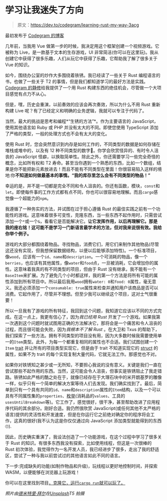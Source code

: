 # 学习让我迷失了方向

> 原文：<https://dev.to/codegram/learning-rust-my-way-3acg>

最初发布于 [Codegram 的博客](https://www.codegram.com/blog/learning-rust-my-way)

几年前，当我用 Vue 做第一步的时候，我决定用这个框架创建一个视频游戏。它被称为 Live，是一款基于文本的生存游戏，UI 非常简洁(你可以在这里玩)。我从创建它中获得了很多乐趣，人们从玩它中获得了乐趣，它帮助我了解了很多关于 Vue 的知识。

如今，围绕办公室的炒作大多围绕着铁锈。我已经读了一些关于 Rust 编程语言的书，也做了一些关于 T2 的事情，但是我们都知道学习的最好方法是实践。 [Codegram 的静修](https://thoughts.codegram.com/our-company-retreat-things-we-learned-during-codegrams-2019-retreat/)给我提供了一个用 Rust 构建东西的绝佳机会，尽管做一个大项目感觉有点力不从心。

但是，嘿，历史会重演，以前奏效的应该会再次奏效，所以为什么不用 Rust 重新构建 Live 呢？有了已经定义和明确的业务逻辑，我就可以专注于代码了。

当然，最大的挑战是思考和编程*“生锈的方法”*。作为主要语言的 JavaScript，使用其他语言如 Ruby 或 PHP 并没有太大的不同。即使您使用 TypeScript 添加了严格的类型，一般的处理方式也不会有太大的变化。

使用 Rust 时，您会突然意识到内存是如何工作的，不同类型的数据是如何存储在堆栈或堆中的，以及有 12 种不同类型的数字🤯。你学会欣赏怪异的、有时令人沮丧的 JavaScript 怪癖，以换取简单性。除此之外，你还需要学习一些完全奇怪的概念，比如所有权和 T2 寿命。甚至当你遇到一个熟悉的东西，比如一个数组，结果是你不能把新元素放进去！而且不能有不同类型在里面！你很容易陷入这样的境地:你**不知道如何做最基本的事情。“我的库存里怎么会有不同类型的物品！”**

幸运的是，并不是一切都是完全不同和令人沮丧的。你还有函数，模块，`const`和`let`。即使每件事的工作方式都有点不同，你也可以很容易地理解。而且`cargo`感觉像一个超能力的`npm`。

我遵循了一种务实的方法，并试图在过于担心遵循 Rust 的最佳实践之前有一个功能性的游戏。这意味着很多可变性，克隆东西，当一些东西不起作用时，只需尝试添加一个`*`或一个`&`，看看它是否能解决它。**让它发挥作用，以后再理解它。那是我的座右铭！这可能不是学习一门新语言最学术的方法，但对我来说很有效。我给你举个例子。**

游戏的大部分都围绕着物品。寻找物品，消费它们，用它们来制作其他物品(尽管这还没有实现，但我想保留数据结构，以便以后能够添加特性)。一个标准项目，像`wood`，应该有一个`id`、`name`和`description`。一个可消耗的物品，像一个`berries`，也应该有其他属性，像`water`和`food`点，一旦被消耗，它会增加你的属性。这意味着我真的有不同类型的项目，但由于 Rust 没有继承，我不能有一个`BaseItem`来扩展。为了避免几个小时都这样，我的第一个方法是将所有可能的属性添加到所有项目中。所以最后我用`wood`拥有`water: 0`和`food: 0`属性，毫无意义。我还必须添加一个`consumable: true`属性来检查并通知用户该商品是否可以消费。它起作用了，尽管并不理想。但至少我可以继续这个项目，这对士气很重要！

所以一旦我有了游戏的所有特征，我回到这个问题，我知道它应该以不同的方式完成。在这一点上，我更有信心了，因为*我已经用 Rust* 开发了一个游戏。如果我第一次遇到这个问题时就试图用正确的方法解决它，那将会是一个痛苦和令人沮丧的过程，而且很可能会失败，因为*我根本不了解 Rust* 。在大卫和 Txus 的帮助下，我们探索了一些方法。拥有不同类型的项目没有用，因为大多数时候我需要使用单一的`Item`类型。此外，为每一个都重复相同的属性也不合适。我们试图创建一个`Item` [trait](https://doc.rust-lang.org/book/ch10-02-traits.html) 并让所有的项目类型实现它，但是由于 trait 不知道实现它的 [struct](https://doc.rust-lang.org/book/ch05-01-defining-structs.html) 的属性，如果不为 trait 的每个实现复制大量代码，它就无法工作。那感觉也不对。

如果你对铁锈知之甚少或一无所知，不要担心我说的没有意义。关键是我们一直在尝试那些不起作用的东西。当然，这可能会令人沮丧，但事实是铁锈阻止了我走错路。铁锈如此严格的酷之处在于，就像已经存在于大理石块中的米开朗基罗的雕像一样，似乎只有一个简单的解决方案等待人们去发现。我们确实找到了。最后，简单到只有一个具有共同的`id`、`name`和`description`属性的`Item`结构，以及一个可以具有不同属性集的`properties`、[枚举](https://doc.rust-lang.org/book/ch06-01-defining-an-enum.html)(消耗品的`values`、工具的`usesUntilBreakdown`等)。它工作了，感觉很好，很干净，甚至帮助改进了应用程序代码的其余部分。刚好合适。我仍然很欣赏 JavaScript(或任何其他不太严格的语言)提供的灵活性和开发速度，但是在你运行它之前绝对确定你的程序将会工作，这真的很好(我不认为这是你仅仅通过向 JavaScript 添加类型就能得到的东西🙄).

因此，历史确实重演了，我设法创造了一个功能游戏，在这个过程中学习了很多关于 Rust 的知识。有很多东西我没有探索，比如使用线程，但这是一次很棒的 Rust 初次体验，我觉得作为一名开发人员，我已经进步了很多，走出了我的舒适区，尝试了一种与我以前尝试过的其他语言如此不同的语言。

下一步:完成缺失的功能(如制作物品和升级)，玩线程以更好地控制时间，并探索 WASM，以便能够在浏览器上玩游戏！

你可以在这里找到项目[，克隆它，运行`cargo run`就可以玩了。](https://github.com/codegram/live-rust)

*照片由[德米特里·拜尔](https://unsplash.com/@dmitrybayer?utm_source=unsplash&utm_medium=referral&utm_content=creditCopyText)在[Unsplash](https://unsplash.com/search/photos/rust?utm_source=unsplash&utm_medium=referral&utm_content=creditCopyText)T5 拍摄*